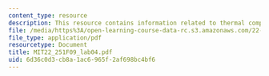 ```yaml
---
content_type: resource
description: This resource contains information related to thermal components.
file: /media/https%3A/open-learning-course-data-rc.s3.amazonaws.com/22-251-systems-analysis-of-the-nuclear-fuel-cycle-fall-2009/6d36c0d3cb8a1ac6965f2af698bc4bf6_MIT22_251F09_lab04.pdf
file_type: application/pdf
resourcetype: Document
title: MIT22_251F09_lab04.pdf
uid: 6d36c0d3-cb8a-1ac6-965f-2af698bc4bf6
---
```

